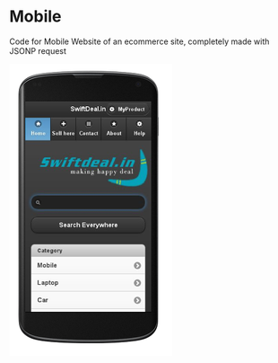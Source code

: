 # Mobile
Code for Mobile Website of an ecommerce site, completely made with JSONP request

![Swiftintern](https://github.com/SwiftDeal/Mobile/blob/master/assets/mobile_view.png?raw=true)
